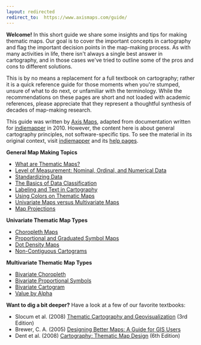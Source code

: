 ```yaml
---
layout: redirected
redirect_to:  https://www.axismaps.com/guide/
---
```


**Welcome!** In this short guide we share some insights and tips for making thematic maps. Our goal is to cover the important concepts in cartography and flag the important decision points in the map-making process. As with many activities in life, there isn't always a single best answer in cartography, and in those cases we've tried to outline some of the pros and cons to different solutions. 

This is by no means a replacement for a full textbook on cartography; rather it is a quick reference guide for those moments when you're stumped, unsure of what to do next, or unfamiliar with the terminology. While the recommendations on these pages are short and not loaded with academic references, please appreciate that they represent a thoughtful synthesis of decades of map-making research.

This guide was written by [Axis Maps](http://axismaps.com), adapted from documentation written for [indiemapper](http://indiemapper.io) in 2010. However, the content here is about general cartography principles, not software-specific tips. To see the material in its original context, visit [indiemapper](http://indiemapper.io) and its [help pages](http://indiemapper.io/app/learnmore.php?l=index).

**General Map Making Topics**

*   [What are Thematic Maps?](articles/thematic.html)
*   [Level of Measurement: Nominal, Ordinal, and Numerical Data](articles/level_of_measurement.html)
*   [Standardizing Data](articles/standardize.html)
*   [The Basics of Data Classification](articles/classification.html)
*   [Labeling and Text in Cartography](articles/labeling.html)
*   [Using Colors on Thematic Maps](articles/color_schemes.html)
*   [Univariate Maps versus Multivariate Maps](articles/multivariate.html)
*   [Map Projections](articles/projections.html)

**Univariate Thematic Map Types**

*   [Choropleth Maps](articles/choropleth.html)
*   [Proportional and Graduated Symbol Maps](articles/proportional_symbols.html)
*   [Dot Density Maps](articles/dot_density.html)
*   [Non-Contiguous Cartograms](articles/cartograms.html)

**Multivariate Thematic Map Types**

*   [Bivariate Choropleth](articles/bivariate_choropleth.html)
*   [Bivariate Proportional Symbols](articles/bivariate_proportional.html)
*   [Bivariate Cartogram](articles/bivariate_cartograms.html)
*   [Value by Alpha](articles/value_by_alpha.html)

**Want to dig a bit deeper?** Have a look at a few of our favorite textbooks:

*   Slocum et al. (2008) [Thematic Cartography and Geovisualization](http://www.amazon.com/gp/product/0132298341/ref=pd_lpo_k2_dp_sr_1?pf_rd_p=486539851&pf_rd_s=lpo-top-stripe-1&pf_rd_t=201&pf_rd_i=0130351237&pf_rd_m=ATVPDKIKX0DER&pf_rd_r=0CG4PWCGQNTNGZSD9CVB) (3rd Edition)
*   Brewer, C. A. (2005) [Designing Better Maps: A Guide for GIS Users](http://www.amazon.com/Designing-Better-Maps-Guide-Users/dp/1589480899/ref=pd_sim_b_3)
*   Dent et al. (2008) [Cartography: Thematic Map Design](http://www.amazon.com/gp/product/0072943823/ref=pd_lpo_k2_dp_sr_2?pf_rd_p=486539851&pf_rd_s=lpo-top-stripe-1&pf_rd_t=201&pf_rd_i=0130351237&pf_rd_m=ATVPDKIKX0DER&pf_rd_r=0CG4PWCGQNTNGZSD9CVB) (6th Edition)
